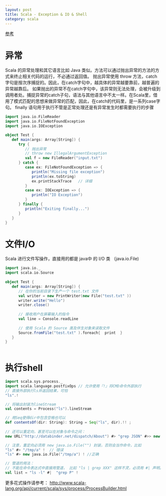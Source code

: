 ```yaml
---
layout: post
title: Scala - Exception & IO & Shell
category: scala
---
```


[参考](http://www.runoob.com/scala/scala-tutorial.html)


# 异常
Scala 的异常处理和其它语言比如 Java 类似。方法可以通过抛出异常的方法的方式来终止相关代码的运行，不必通过返回值。
抛出异常使用 throw 方法，catch字句是按次序捕捉的。因此，在catch字句中，越具体的异常越要靠前，越普遍的异常越靠后。 如果抛出的异常不在catch字句中，该异常则无法处理，会被升级到调用者处。捕捉异常的catch子句，语法与其他语言中不太一样。在Scala里，借用了模式匹配的思想来做异常的匹配，因此，在catch的代码里，是一系列case字句。
finally 语句用于执行不管是正常处理还是有异常发生时都需要执行的步骤
```scala
import java.io.FileReader
import java.io.FileNotFoundException
import java.io.IOException

object Test {
   def main(args: Array[String]) {
      try {
         // 抛出异常
         // throw new IllegalArgumentException
         val f = new FileReader("input.txt")
      } catch {
         case ex: FileNotFoundException => {
            println("Missing file exception")
			println(ex.toString)
			ex.printStackTrace   // 详细
         }
         case ex: IOException => {
            println("IO Exception")
         }
      } finally {
         println("Exiting finally...")
      }
   }
}
```
 
# 文件I/O
Scala 进行文件写操作，直接用的都是 java中 的 I/O 类 （java.io.File)
```scala
import java.io._
import scala.io.Source
 
object Test {
   def main(args: Array[String]) {
      // 在你的当前目录下生产一个 test.txt 文件
      val writer = new PrintWriter(new File("test.txt" ))
      writer.write("Hello")
      writer.close()
 
      // 接收用户在屏幕输入的指令
      val line = Console.readLine
 
      // 使用 Scala 的 Source 类及伴生对象来读取文件
      Source.fromFile("test.txt" ).foreach{  print  }
   }
}
 
```
 
 
# 执行shell
```scala
import scala.sys.process._
import scala.language.postfixOps // 允许使用『!』将CMD命令外部执行
// 直接外部执行ls并返回结果，可怕
"ls".!

// 将输出封装为lineStream
val contents = Process("ls").lineStream

// 用Seq使得dir中包含空格也可以
def contentsOf(dir: String): String = Seq("ls", dir).!! ;
 
// 还可以重定向，甚至可以在对象与命令之间：
new URL("http://databinder.net/dispatch/About") #> "grep JSON" #>> new File("About_JSON") !

// 注意，重定向必须用 new java.io.File("") 封装，否则会当作命令，比如
"ls" #> "/tmp/a" !  // 错误
"ls" #> new java.io.File("/tmp/a") ! //正确

// 管道的用法：
// 不能在命令表达式中直接用管道， 比如 "ls | grep XXX" 这样不灵，必须用 #| 声明。
val list = "ls -l" #|  "grep P" !


```
更多花式操作请参考：
http://www.scala-lang.org/api/current/scala/sys/process/ProcessBuilder.html 
 
